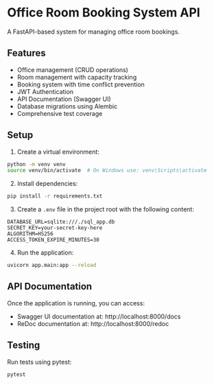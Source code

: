 # Office Room Booking System API

A FastAPI-based system for managing office room bookings.

## Features

- Office management (CRUD operations)
- Room management with capacity tracking
- Booking system with time conflict prevention
- JWT Authentication
- API Documentation (Swagger UI)
- Database migrations using Alembic
- Comprehensive test coverage

## Setup

1. Create a virtual environment:
```bash
python -m venv venv
source venv/bin/activate  # On Windows use: venv\Scripts\activate
```

2. Install dependencies:
```bash
pip install -r requirements.txt
```

3. Create a `.env` file in the project root with the following content:
```env
DATABASE_URL=sqlite:///./sql_app.db
SECRET_KEY=your-secret-key-here
ALGORITHM=HS256
ACCESS_TOKEN_EXPIRE_MINUTES=30
```


4. Run the application:
```bash
uvicorn app.main:app --reload
```

## API Documentation

Once the application is running, you can access:
- Swagger UI documentation at: http://localhost:8000/docs
- ReDoc documentation at: http://localhost:8000/redoc

## Testing

Run tests using pytest:
```bash
pytest
```


